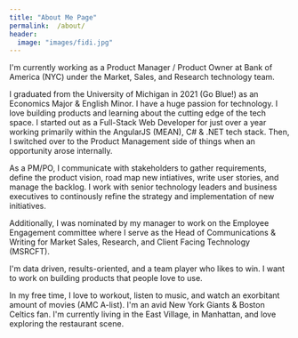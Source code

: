 ```yaml
---
title: "About Me Page"
permalink:  /about/
header:
  image: "images/fidi.jpg"
---
```

I'm currently working as a Product Manager / Product Owner at Bank of America (NYC) under the Market, Sales, and Research technology team.

I graduated from the University of Michigan in 2021 (Go Blue!) as an Economics Major & English Minor. I have a huge passion for technology. I love building products and learning about the cutting edge of the tech space. I started out as a Full-Stack Web Developer for just over a year working primarily within the AngularJS (MEAN), C# & .NET tech stack. Then, I switched over to the Product Management side of things when an opportunity arose internally. 

As a PM/PO, I communicate with stakeholders to gather requirements, define the product vision, road map new intiatives, write user stories, and manage the backlog. I work with senior technology leaders and business executives to continously refine the strategy and implementation of new initiatives. 

Additionally, I was nominated by my manager to work on the Employee Engagement committee where I serve as the Head of Communications & Writing for Market Sales, Research, and Client Facing Technology (MSRCFT).

I'm data driven, results-oriented, and a team player who likes to win. I want to work on building products that people love to use.

In my free time, I love to workout, listen to music, and watch an exorbitant amount of movies (AMC A-list). I'm an avid New York Giants & Boston Celtics fan. I'm currently living in the East Village, in Manhattan, and love exploring the restaurant scene.
